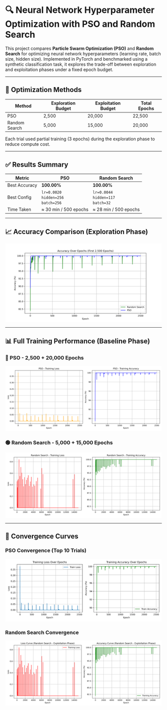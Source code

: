 # 🔍 Neural Network Hyperparameter Optimization with PSO and Random Search

This project compares **Particle Swarm Optimization (PSO)** and **Random Search** for optimizing neural network hyperparameters (learning rate, batch size, hidden size). Implemented in PyTorch and benchmarked using a synthetic classification task, it explores the trade-off between exploration and exploitation phases under a fixed epoch budget.

---

## 🚀 Optimization Methods

| Method        | Exploration Budget | Exploitation Budget | Total Epochs |
|---------------|--------------------|----------------------|--------------|
| PSO           | 2,500              | 20,000               | 22,500       |
| Random Search | 5,000              | 15,000               | 20,000       |

Each trial used partial training (3 epochs) during the exploration phase to reduce compute cost.

---

## ✅ Results Summary

| Metric        | PSO               | Random Search        |
|---------------|------------------|----------------------|
| Best Accuracy | **100.00%**      | **100.00%**          |
| Best Config   | `lr=0.0020`<br>`hidden=256`<br>`batch=256` | `lr=0.0044`<br>`hidden=117`<br>`batch=32` |
| Time Taken    | ≈ 30 min / 500 epochs | ≈ 28 min / 500 epochs |

---

## 📈 Accuracy Comparison (Exploration Phase)

![Accuracy Comparison](accuracy_comparison_2500.png)

---

## 📊 Full Training Performance (Baseline Phase)

### 🔵 PSO - 2,500 + 20,000 Epochs

![PSO Full Run](pso_2500_full.png)

### 🟢 Random Search - 5,000 + 15,000 Epochs

![Random Full Run](random_search_15000_full.png)

---

## 🔁 Convergence Curves

### PSO Convergence (Top 10 Trials)

![PSO Convergence](pso_baseline_summary.png)

### Random Search Convergence

![Random Convergence](random_baseline_convergence.png)

